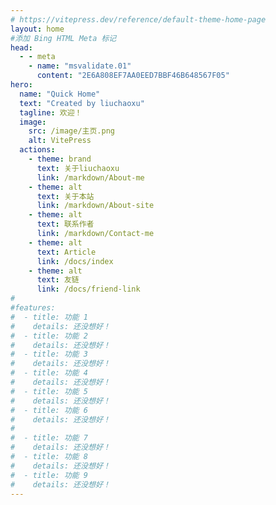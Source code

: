 ```yaml
---
# https://vitepress.dev/reference/default-theme-home-page
layout: home
#添加 Bing HTML Meta 标记
head:
  - - meta
    - name: "msvalidate.01"
      content: "2E6A808EF7AA0EED7BBF46B648567F05"
hero:
  name: "Quick Home"
  text: "Created by liuchaoxu"
  tagline: 欢迎！
  image:
    src: /image/主页.png
    alt: VitePress
  actions:
    - theme: brand
      text: 关于liuchaoxu
      link: /markdown/About-me
    - theme: alt
      text: 关于本站
      link: /markdown/About-site
    - theme: alt
      text: 联系作者
      link: /markdown/Contact-me
    - theme: alt
      text: Article
      link: /docs/index
    - theme: alt
      text: 友链
      link: /docs/friend-link
#
#features:
#  - title: 功能 1
#    details: 还没想好！
#  - title: 功能 2
#    details: 还没想好！
#  - title: 功能 3
#    details: 还没想好！
#  - title: 功能 4
#    details: 还没想好！
#  - title: 功能 5
#    details: 还没想好！
#  - title: 功能 6
#    details: 还没想好！
#    
#  - title: 功能 7
#    details: 还没想好！
#  - title: 功能 8
#    details: 还没想好！
#  - title: 功能 9
#    details: 还没想好！
---
```


[//]: # (<MyVideo src="./video/video1.mp4" pic="./image/moren.jpg" />)
<MyVideo src="https://upos-sz-mirrorcos.bilivideo.com/upgcxcode/14/74/1543137414/1543137414-1-192.mp4?e=ig8euxZM2rNcNbRVnwdVhwdlhWd3hwdVhoNvNC8BqJIzNbfq9rVEuxTEnE8L5F6VnEsSTx0vkX8fqJeYTj_lta53NCM=&uipk=5&nbs=1&deadline=1717581232&gen=playurlv2&os=bcache&oi=2584261250&trid=0000d810855cb8fe4bb4a03ebcd84b1cce4eO&mid=0&platform=html5&og=cos&upsig=7091fb5d6c63bc2521fb9c4c49a4f06d&uparams=e,uipk,nbs,deadline,gen,os,oi,trid,mid,platform,og&cdnid=7269&bvc=vod&nettype=1&orderid=0,3&buvid=&build=7330300&f=O_0_0&bw=108805&logo=80000000" pic="./image/moren.jpg" />




